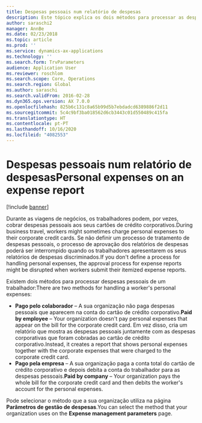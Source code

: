 ```yaml
---
title: Despesas pessoais num relatório de despesas
description: Este tópico explica os dois métodos para processar as despesas pessoais de um trabalhador no Microsoft Dynamics 365 Finance.
author: saraschi2
manager: AnnBe
ms.date: 02/23/2018
ms.topic: article
ms.prod: ''
ms.service: dynamics-ax-applications
ms.technology: ''
ms.search.form: TrvParameters
audience: Application User
ms.reviewer: roschlom
ms.search.scope: Core, Operations
ms.search.region: Global
ms.author: saraschi
ms.search.validFrom: 2016-02-28
ms.dyn365.ops.version: AX 7.0.0
ms.openlocfilehash: 825b6c131c8a65b99d5b7ebdadcd6389886f2d11
ms.sourcegitcommit: 5c4c9bf3ba018562d6cb3443c01d550489c415fa
ms.translationtype: HT
ms.contentlocale: pt-PT
ms.lasthandoff: 10/16/2020
ms.locfileid: "4082553"
---
```

# <a name="personal-expenses-on-an-expense-report"></a><span data-ttu-id="a4646-103">Despesas pessoais num relatório de despesas</span><span class="sxs-lookup"><span data-stu-id="a4646-103">Personal expenses on an expense report</span></span>

[!include [banner](../includes/banner.md)]

<span data-ttu-id="a4646-104">Durante as viagens de negócios, os trabalhadores podem, por vezes, cobrar despesas pessoais aos seus cartões de crédito corporativos.</span><span class="sxs-lookup"><span data-stu-id="a4646-104">During business travel, workers might sometimes charge personal expenses to their corporate credit cards.</span></span> <span data-ttu-id="a4646-105">Se não definir um processo de tratamento de despesas pessoais, o processo de aprovação dos relatórios de despesas poderá ser interrompido quando os trabalhadores apresentarem os seus relatórios de despesas discriminados.</span><span class="sxs-lookup"><span data-stu-id="a4646-105">If you don't define a process for handling personal expenses, the approval process for expense reports might be disrupted when workers submit their itemized expense reports.</span></span> 

<span data-ttu-id="a4646-106">Existem dois métodos para processar despesas pessoais de um trabalhador:</span><span class="sxs-lookup"><span data-stu-id="a4646-106">There are two methods for handling a worker's personal expenses:</span></span>

- <span data-ttu-id="a4646-107">**Pago pelo colaborador** – A sua organização não paga despesas pessoais que aparecem na conta do cartão de crédito corporativo.</span><span class="sxs-lookup"><span data-stu-id="a4646-107">**Paid by employee** – Your organization doesn't pay personal expenses that appear on the bill for the corporate credit card.</span></span> <span data-ttu-id="a4646-108">Em vez disso, cria um relatório que mostra as despesas pessoais juntamente com as despesas corporativas que foram cobradas ao cartão de crédito corporativo.</span><span class="sxs-lookup"><span data-stu-id="a4646-108">Instead, it creates a report that shows personal expenses together with the corporate expenses that were charged to the corporate credit card.</span></span>
- <span data-ttu-id="a4646-109">**Pago pela empresa** – A sua organização paga a conta total do cartão de crédito corporativo e depois debita a conta do trabalhador para as despesas pessoais.</span><span class="sxs-lookup"><span data-stu-id="a4646-109">**Paid by company** – Your organization pays the whole bill for the corporate credit card and then debits the worker's account for the personal expenses.</span></span>

<span data-ttu-id="a4646-110">Pode selecionar o método que a sua organização utiliza na página **Parâmetros de gestão de despesas**.</span><span class="sxs-lookup"><span data-stu-id="a4646-110">You can select the method that your organization uses on the **Expense management parameters** page.</span></span>
